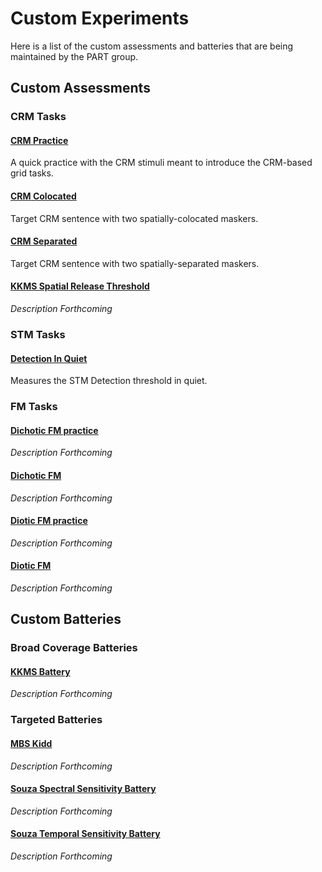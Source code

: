 # Custom Experiments

Here is a list of the custom assessments and batteries that are being maintained by the PART group.

## Custom Assessments

### CRM Tasks

#### [CRM Practice](https://raw.githubusercontent.com/UCRBrainGameCenter/PART_Utilities/master/CustomAssessments/CRM_Practice_01.json)

A quick practice with the CRM stimuli meant to introduce the CRM-based grid tasks.

#### [CRM Colocated](https://raw.githubusercontent.com/UCRBrainGameCenter/PART_Utilities/master/CustomAssessments/CRM_Colocated_01.json)

Target CRM sentence with two spatially-colocated maskers.

#### [CRM Separated](https://raw.githubusercontent.com/UCRBrainGameCenter/PART_Utilities/master/CustomAssessments/CRM_Separated_01.json)

Target CRM sentence with two spatially-separated maskers.

#### [KKMS Spatial Release Threshold](https://raw.githubusercontent.com/UCRBrainGameCenter/PART_Utilities/master/CustomAssessments/KKMS%20Spatial%20Release%20Threshold.json)

*Description Forthcoming*

### STM Tasks

#### [Detection In Quiet](https://raw.githubusercontent.com/UCRBrainGameCenter/PART_Utilities/master/CustomAssessments/DetectionInQuiet.json)

Measures the STM Detection threshold in quiet.

### FM Tasks

#### [Dichotic FM practice](https://raw.githubusercontent.com/UCRBrainGameCenter/PART_Utilities/master/CustomAssessments/DichoticFMpractice_01.json)

*Description Forthcoming*

#### [Dichotic FM](https://raw.githubusercontent.com/UCRBrainGameCenter/PART_Utilities/master/CustomAssessments/DichoticFM_01.json)

*Description Forthcoming*

#### [Diotic FM practice](https://raw.githubusercontent.com/UCRBrainGameCenter/PART_Utilities/master/CustomAssessments/DioticFMpractice_01.json)

*Description Forthcoming*

#### [Diotic FM](https://raw.githubusercontent.com/UCRBrainGameCenter/PART_Utilities/master/CustomAssessments/DioticFM_01.json)

*Description Forthcoming*

## Custom Batteries

### Broad Coverage Batteries

#### [KKMS Battery](https://raw.githubusercontent.com/UCRBrainGameCenter/PART_Utilities/master/CustomBatteries/KKMS%20Battery.json)

*Description Forthcoming*

### Targeted Batteries

#### [MBS Kidd](https://raw.githubusercontent.com/UCRBrainGameCenter/PART_Utilities/master/CustomBatteries/MBS%20Kidd.json)

*Description Forthcoming*

#### [Souza Spectral Sensitivity Battery](https://raw.githubusercontent.com/UCRBrainGameCenter/PART_Utilities/master/CustomBatteries/Souza%20Spectral%20Sensitivity%20Battery%20Sept%202018.json)

*Description Forthcoming*

#### [Souza Temporal Sensitivity Battery](https://raw.githubusercontent.com/UCRBrainGameCenter/PART_Utilities/master/CustomBatteries/Souza%20Temporal%20Sensitivity%20Battery%20Sept%202018.json)

*Description Forthcoming*
